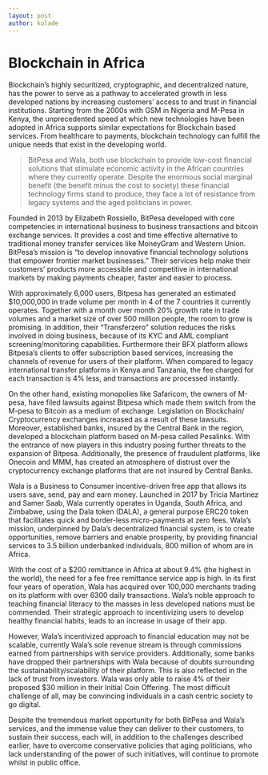```yaml
---
layout: post
author: kolade
---
```


# Blockchain in Africa

Blockchain’s highly securitized, cryptographic, and decentralized nature, has the power to serve as a pathway to 
accelerated growth in less developed nations by increasing customers’ access to and trust in financial institutions. 
Starting from the 2000s with GSM in Nigeria and M-Pesa in Kenya, the unprecedented speed at which new technologies have been 
adopted in Africa supports similar expectations for Blockchain based services. From healthcare to payments, blockchain technology 
can fulfill the unique needs that exist in the developing world.

> BitPesa and Wala, both use blockchain to provide low-cost financial solutions that stimulate economic activity in the African 
> countries where they currently operate. Despite the enormous social marginal benefit (the benefit minus the cost to society)
>these financial technology firms stand to produce, they face a lot of resistance from legacy systems and the aged politicians in 
> power.

Founded in 2013 by Elizabeth Rossiello, BitPesa developed with core competencies in international business to business transactions
and bitcoin exchange services. It provides a cost and time effective alternative to traditional money transfer services like
MoneyGram and Western Union. BitPesa’s mission is “to develop innovative financial technology solutions that empower frontier
market businesses.” Their services help make their customers’ products more accessible and competitive in international markets 
by making payments cheaper, faster and easier to process.

With approximately 6,000 users, Bitpesa has generated an estimated $10,000,000 in trade volume per month in 4 of the 7 countries it
currently operates. Together with a month over month 20% growth rate in trade volumes and a market size of over 500 million people,
 the room to grow is promising. In addition, their “Transferzero” solution reduces the risks involved in doing business, because of
 its KYC and AML compliant screening/monitoring capabilities. Furthermore their BFX platform allows Bitpesa’s clients to offer
 subscription based services, increasing the channels of revenue for users of their platform. When compared to legacy international
 transfer platforms in Kenya and Tanzania, the fee charged for each transaction is 4% less, and transactions are processed 
 instantly.

On the other hand, existing monopolies like Safaricom, the owners of M-pesa, have filed lawsuits against Bitpesa which made them
switch from the M-pesa to Bitcoin as a medium of exchange. Legislation on Blockchain/ Cryptocurrency exchanges increased as a
  result of these lawsuits. Moreover, established banks, insured by the Central Bank in the region, developed a blockchain platform 
  based on M-pesa called Pesalinks. With the entrance of new players in this industry posing further threats to the expansion of 
  Bitpesa. Additionally, the presence of fraudulent platforms, like Onecoin and MMM, has created an atmosphere of distrust over the 
  cryptocurrency exchange platforms that are not insured by Central Banks.

Wala is a Business to Consumer incentive-driven free app that allows its users save, send, pay and earn money. Launched in 2017 by
Tricia Martinez and Samer Saab, Wala currently operates in Uganda, South Africa, and Zimbabwe, using the Dala token (DALA), a
general purpose ERC20 token that facilitates quick and border-less micro-payments at zero fees. Wala’s mission, underpinned by
Dala’s decentralized financial system, is to create opportunities, remove barriers and enable prosperity, by providing financial 
services to 3.5 billion underbanked individuals, 800 million of whom are in Africa.

With the cost of a $200 remittance in Africa at about 9.4% (the highest in the world), the need for a fee free remittance service 
app is high. In its first four years of operation, Wala has acquired over 100,000 merchants trading on its platform with over 6300 
daily transactions. Wala’s noble approach to teaching financial literacy to the masses in less developed nations must be commended.
Their strategic approach to incentivizing users to develop healthy financial habits, leads to an increase in usage of their app.

However, Wala’s incentivized approach to financial education may not be scalable, currently Wala’s sole revenue stream is through
commissions earned from partnerships with service providers. Additionally, some banks have dropped their partnerships with Wala 
because of doubts surrounding the sustainability/scalability of their platform. This is also reflected in the lack of trust from 
investors. Wala was only able to raise 4% of their proposed $30 million in their Initial Coin Offering. The most difficult 
challenge of all, may be convincing individuals in a cash centric society to go digital.

Despite the tremendous market opportunity for both BitPesa and Wala’s services, and the immense value they can deliver to their 
customers, to sustain their success, each will, in addition to the challenges described earlier, have to overcome conservative 
policies that aging politicians, who lack understanding of the power of such initiatives, will continue to promote 
whilst in public office.
